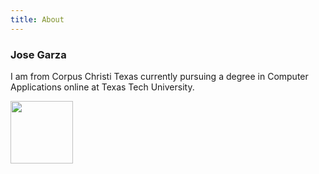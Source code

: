 ```yaml
---
title: About
---
```

### Jose Garza

I am from Corpus Christi Texas currently pursuing a degree in Computer Applications online at Texas Tech University.

<img src="https://www.ttu.edu/traditions/images/DoubleT.gif" width="100">



